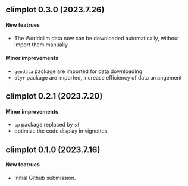 ## climplot 0.3.0 (2023.7.26)

#### New featrues

-   The Worldclim data now can be downloaded automatically, without import them manually.

#### Minor improvements

-   `geodata` package are imported for data downloading
-    `plyr` package are imported, increase efficiency of data arrangement

## climplot 0.2.1 (2023.7.20)

#### Minor improvements

-   `sp` package replaced by `sf`
-   optimize the code display in vignettes

## climplot 0.1.0 (2023.7.16)

#### New featrues

-   Initial Github submission.
